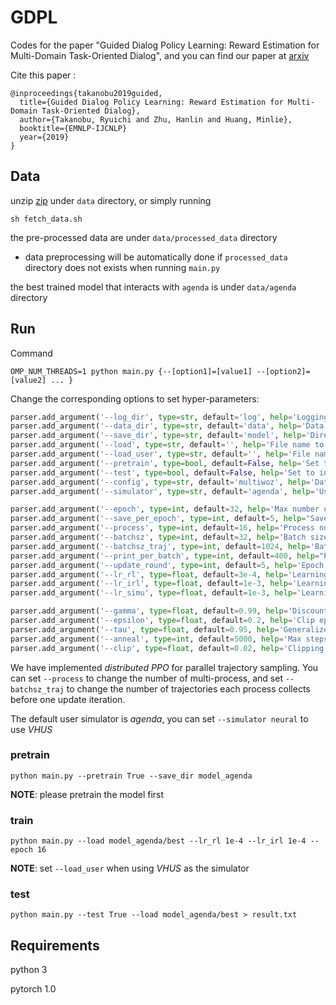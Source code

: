 # GDPL
Codes for the paper "Guided Dialog Policy Learning: Reward Estimation for Multi-Domain Task-Oriented Dialog", and you can find our paper at [arxiv](https://arxiv.org/abs/1908.10719)

Cite this paper :

```
@inproceedings{takanobu2019guided,
  title={Guided Dialog Policy Learning: Reward Estimation for Multi-Domain Task-Oriented Dialog},
  author={Takanobu, Ryuichi and Zhu, Hanlin and Huang, Minlie},
  booktitle={EMNLP-IJCNLP}
  year={2019}
}
```

## Data

unzip [zip](https://drive.google.com/open?id=14MaJFb_fWR_SUB9S0yOxLtkE1Coe3Zgu) under `data` directory, or simply running

```
sh fetch_data.sh
```

the pre-processed data are under `data/processed_data` directory

- data preprocessing will be automatically done if `processed_data` directory does not exists when running `main.py`

the best trained model that interacts with `agenda` is under `data/agenda` directory

## Run

Command

```
OMP_NUM_THREADS=1 python main.py {--[option1]=[value1] --[option2]=[value2] ... }
```

Change the corresponding options to set hyper-parameters:

```python
parser.add_argument('--log_dir', type=str, default='log', help='Logging directory')
parser.add_argument('--data_dir', type=str, default='data', help='Data directory')
parser.add_argument('--save_dir', type=str, default='model', help='Directory to store model')
parser.add_argument('--load', type=str, default='', help='File name to load trained model')
parser.add_argument('--load_user', type=str, default='', help='File name to load user simulator')
parser.add_argument('--pretrain', type=bool, default=False, help='Set to pretrain')
parser.add_argument('--test', type=bool, default=False, help='Set to inference')
parser.add_argument('--config', type=str, default='multiwoz', help='Dataset to use')
parser.add_argument('--simulator', type=str, default='agenda', help='User simulator to use')

parser.add_argument('--epoch', type=int, default=32, help='Max number of epoch')
parser.add_argument('--save_per_epoch', type=int, default=5, help="Save model every XXX epoches")
parser.add_argument('--process', type=int, default=16, help='Process number')
parser.add_argument('--batchsz', type=int, default=32, help='Batch size')
parser.add_argument('--batchsz_traj', type=int, default=1024, help='Batch size to collect trajectories')
parser.add_argument('--print_per_batch', type=int, default=400, help="Print log every XXX batches")
parser.add_argument('--update_round', type=int, default=5, help='Epoch num for inner loop of PPO')
parser.add_argument('--lr_rl', type=float, default=3e-4, help='Learning rate of dialog policy')
parser.add_argument('--lr_irl', type=float, default=1e-3, help='Learning rate of reward estimator')
parser.add_argument('--lr_simu', type=float, default=1e-3, help='Learning rate of user simulator')

parser.add_argument('--gamma', type=float, default=0.99, help='Discounted factor')
parser.add_argument('--epsilon', type=float, default=0.2, help='Clip epsilon of ratio r(theta)')
parser.add_argument('--tau', type=float, default=0.95, help='Generalized advantage estimation')
parser.add_argument('--anneal', type=int, default=5000, help='Max steps for annealing')
parser.add_argument('--clip', type=float, default=0.02, help='Clipping parameter on WGAN')
```

We have implemented *distributed PPO* for parallel trajectory sampling. You can set ```--process``` to change the number of multi-process, and set ```--batchsz_traj``` to change the number of trajectories each process collects before one update iteration.

The default user simulator is *agenda*, you can set ```--simulator neural``` to use *VHUS*

### pretrain

```
python main.py --pretrain True --save_dir model_agenda
```

**NOTE**: please pretrain the model first

### train

```
python main.py --load model_agenda/best --lr_rl 1e-4 --lr_irl 1e-4 --epoch 16
```
**NOTE**: set ```--load_user``` when using *VHUS* as the simulator

### test

```
python main.py --test True --load model_agenda/best > result.txt
```

## Requirements

python 3

pytorch 1.0

